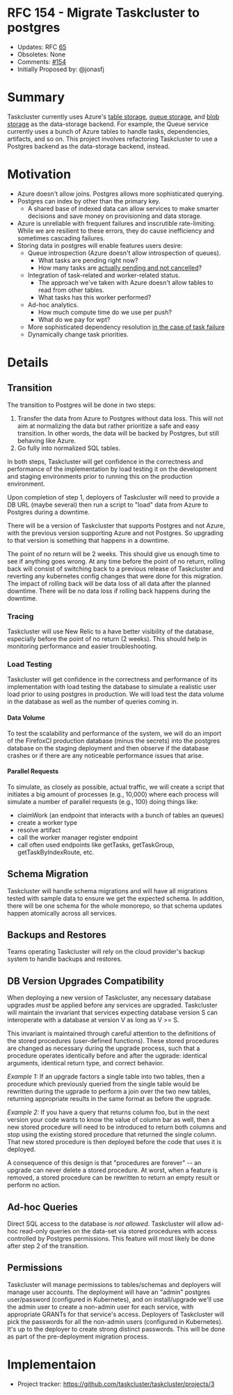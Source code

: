# RFC 154 - Migrate Taskcluster to postgres
* Updates: RFC [65](https://github.com/taskcluster/taskcluster-rfcs/blob/master/rfcs/0065-Migrate-queue-to-postgres.md)
* Obsoletes: None
* Comments: [#154](https://github.com/taskcluster/taskcluster-rfcs/pull/154)
* Initially Proposed by: @jonasfj

# Summary

Taskcluster currently uses Azure's
[table storage](https://azure.microsoft.com/en-us/services/storage/tables/),
[queue storage](https://azure.microsoft.com/en-us/services/storage/queues/),
and [blob storage](https://azure.microsoft.com/en-us/services/storage/blobs/)
as the data-storage backend. For example, the Queue service currently uses a
bunch of Azure tables to handle tasks, dependencies, artifacts, and so on. This
project involves refactoring Taskcluster to use a Postgres backend as the
data-storage backend, instead.

# Motivation
* Azure doesn't allow joins. Postgres allows more sophisticated querying.
* Postgres can index by other than the primary key.
  * A shared base of indexed data can allow services to make smarter decisions and
    save money on provisioning and data storage.
* Azure is unreliable with frequent failures and inscrutible rate-limiting. While we are resilient
to these errors, they do cause inefficiency and sometimes cascading failures.
* Storing data in postgres will enable features users desire:
  * Queue introspection (Azure doesn't allow introspection of queues).
    * What tasks are pending right now?
    * How many tasks are [actually pending and not cancelled](https://bugzilla.mozilla.org/show_bug.cgi?id=1434851)?
  * Integration of task-related and worker-related status.
    * The approach we've taken with Azure doesn't allow tables to read from
      other tables.
    * What tasks has this worker performed?
  * Ad-hoc analytics.
    * How much compute time do we use per push?
    * What do we pay for wpt?
  * More sophisticated dependency resolution [in the case of task failure](https://bugzilla.mozilla.org/show_bug.cgi?id=1443503#c8)
  * Dynamically change task priorities.

# Details

## Transition

The transition to Postgres will be done in two steps:
1. Transfer the data from Azure to Postgres without data loss. This will not aim
   at normalizing the data but rather prioritize a safe and easy transition.  In
   other words, the data will be backed by Postgres, but still behaving like
   Azure.
2. Go fully into normalized SQL tables.

In both steps, Taskcluster will get confidence in the correctness and
performance of the implementation by load testing it on the development and
staging environments prior to running this on the production environment.

Upon completion of step 1, deployers of Taskcluster will need to provide a DB
URL (maybe several) then run a script to "load" data from Azure to Postgres
during a downtime.

There will be a version of Taskcluster that supports Postgres and not Azure,
with the previous version supporting Azure and not Postgres. So upgrading to
that version is something that happens in a downtime.

The point of no return will be 2 weeks. This should give us enough time to see
if anything goes wrong. At any time before the point of no return, rolling back
will consist of switching back to a previous release of Taskcluster and
reverting any kubernetes config changes that were done for this migration. The
impact of rolling back will be data loss of all data after the planned downtime.
There will be no data loss if rolling back happens during the downtime.

### Tracing

Taskcluster will use New Relic to a have better visibility of the database,
especially before the point of no return (2 weeks). This should help in
monitoring performance and easier troubleshooting.

### Load Testing

Taskcluster will get confidence in the correctness and performance of its
implementation with load testing the database to simulate a realistic user load
prior to using postgres in production. We will load test the data volume in the
database as well as the number of queries coming in.

#### Data Volume

To test the scalability and performance of the system, we will do an import of
the FirefoxCI production database (minus the secrets) into the postgres database
on the staging deployment and then observe if the database crashes or if there
are any noticeable performance issues that arise.

#### Parallel Requests

To simulate, as closely as possible, actual traffic, we will create a script
that initiates a big amount of processes (e.g., 10,000) where each process
will simulate a number of parallel requests (e.g., 100) doing things like:
* claimWork (an endpoint that interacts with a bunch of tables
an queues)
* create a worker type
* resolve artifact
* call the worker manager register endpoint
* call often used endpoints like getTasks, getTaskGroup, getTaskByIndexRoute, etc.

## Schema Migration

Taskcluster will handle schema migrations and will have
all migrations tested with sample data to ensure we get the expected schema. In
addition, there will be one schema for the whole monorepo, so that schema
updates happen atomically across all services.

## Backups and Restores

Teams operating Taskcluster will rely on the cloud provider's backup system to
handle backups and restores.

## DB Version Upgrades Compatibility

When deploying a new version of Taskcluster, any necessary database upgrades
*must* be applied before any services are upgraded.  Taskcluster will maintain
the invariant that services expecting database version S can interoperate with a
database at version V as long as V >= S.

This invariant is maintained through careful attention to the definitions of the
stored procedures (user-defined functions). These stored procedures are changed
as necessary during the upgrade process, such that a procedure operates
identically before and after the ugprade: identical arguments, identical return
type, and correct behavior.

_Example 1:_ If an upgrade factors a single table into two tables, then a
procedure which previously queried from the single table would be rewritten
during the ugprade to perform a join over the two new tables, returning
appropriate results in the same format as before the upgrade.

_Example 2:_ If you have a query that returns column foo, but in the next
version your code wants to know the value of column bar as well, then a new
stored procedure will need to be introduced to return both columns and stop
using the existing stored procedure that returned the single column. That new
stored procedure is then deployed before the code that uses it is deployed.

A consequence of this design is that "procedures are forever" -- an upgrade can
never delete a stored procedure. At worst, when a feature is removed, a stored
procedure can be rewritten to return an empty result or perform no action.

## Ad-hoc Queries

Direct SQL access to the database is *not allowed*. Taskcluster will allow
ad-hoc read-only queries on the data-set via stored procedures with access
controlled by Postgres permissions. This feature will most likely be done after
step 2 of the transition.

## Permissions

Taskcluster will manage permissions to tables/schemas and deployers will manage
user accounts. The deployment will have an "admin" postgres user/password
(configured in Kubernetes), and on install/upgrade we'll use the admin user to
create a non-admin user for each service, with appropriate GRANTs for that
service's access. Deployers of Taskcluster will pick the passwords for all the
non-admin users (configured in Kubernetes). It's up to the deployer to create
strong distinct passwords. This will be done as part of the pre-deployment
migration process.

# Implementaion

* Project tracker: https://github.com/taskcluster/taskcluster/projects/3
